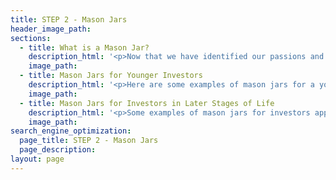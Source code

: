 ```yaml
---
title: STEP 2 - Mason Jars
header_image_path:
sections:
  - title: What is a Mason Jar?
    description_html: '<p>Now that we have identified our passions and what makes us truly happy, we need an organized way to save and invest so we can live them out and cover all our other expenses.</p><p>Criteria for a Mason Jar:</p><ul><li>It has to have a specific passion or goal tied into a financial objective.</li><li>The financial objective needs to be tied into an investment strategy unique to that mason jar.</li><li>Address the most important mason jars first (take care of yourself before trying help others).</li><li>Jars are funded with current assets and future savings.</li></ul>'
    image_path:
  - title: Mason Jars for Younger Investors
    description_html: '<p>Here are some examples of mason jars for a younger investor:</p><p><strong>Retirement Account Funding</strong> - Determine how much to put into retirement accounts (IRA, 401(k), Roth, etc.) for age 59.5+</p><p><strong>College Savings</strong> - If you have kids or will have kids how much should we save for their college</p><p><strong>House</strong> - Purchasing a primary residence or rental property</p><p><strong>Business</strong> - If you own a business and need capital purchases or if you are looking to start a business down the road</p><p><strong>Pay Off Debt</strong> - Instead of paying off debt or a mortgage you may want to fund an account to pay it off at a future date</p><p><strong>Mini Retirement</strong> - Funding travel &amp; experiences now instead of waiting to do everything down the road</p>'
    image_path:
  - title: Mason Jars for Investors in Later Stages of Life
    description_html: '<p>Some examples of mason jars for investors approaching or living in the later stages of life:</p><p><strong>Income Replacement</strong> - Determine how much income is needed to be pulled from investment accounts to cover spending</p><p><strong>Safety Net</strong> - Fund up to three years of your annual budget</p><p><strong>Long-Term Care</strong> - Self funding potential long-term care needs</p><p><strong>Family</strong> - Fund needs for other family members (grandchildren, children, etc.)</p><p><strong>Charity</strong> - Plan for ongoing donations and/or future contributions</p><p><strong>Extra Vacations/Spending</strong> - Fund extra trips, experiences or other expenses above and beyond core budget</p>'
    image_path:
search_engine_optimization:
  page_title: STEP 2 - Mason Jars
  page_description:
layout: page
---
```



